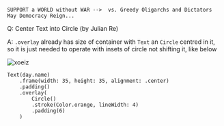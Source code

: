 ```
SUPPORT a WORLD without WAR -->  vs. Greedy Oligarchs and Dictators
May Democracy Reign... 
```

Q: Center Text into Circle (by Julian Re)

A: `.overlay` already has size of container with `Text` an `Circle` centred 
in it, so it is just needed to operate with insets of circle not shifting it, like below

![xoeiz](https://user-images.githubusercontent.com/62171579/165933398-33a8b6d9-d00d-4939-83eb-d67e494e8be6.png)

    Text(day.name)
        .frame(width: 35, height: 35, alignment: .center)
        .padding()
        .overlay(
            Circle()
            .stroke(Color.orange, lineWidth: 4)
            .padding(6)
        )



